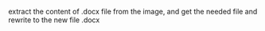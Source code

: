 extract the content of .docx file from the image, and get the needed file and rewrite to the new file .docx
